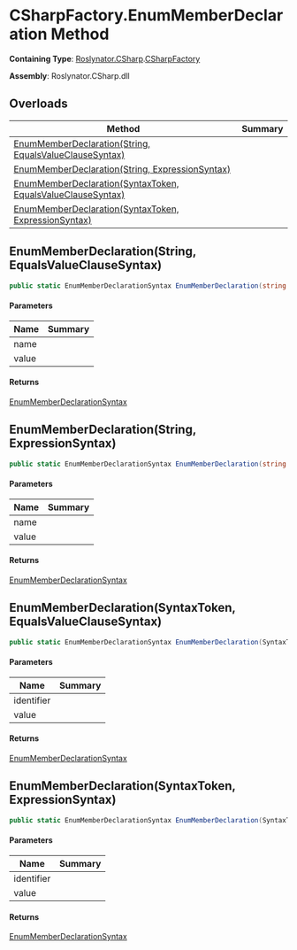 # CSharpFactory\.EnumMemberDeclaration Method

**Containing Type**: [Roslynator.CSharp](../../README.md)\.[CSharpFactory](../README.md)

**Assembly**: Roslynator\.CSharp\.dll

## Overloads

| Method | Summary |
| ------ | ------- |
| [EnumMemberDeclaration(String, EqualsValueClauseSyntax)](#Roslynator_CSharp_CSharpFactory_EnumMemberDeclaration_System_String_Microsoft_CodeAnalysis_CSharp_Syntax_EqualsValueClauseSyntax_) | |
| [EnumMemberDeclaration(String, ExpressionSyntax)](#Roslynator_CSharp_CSharpFactory_EnumMemberDeclaration_System_String_Microsoft_CodeAnalysis_CSharp_Syntax_ExpressionSyntax_) | |
| [EnumMemberDeclaration(SyntaxToken, EqualsValueClauseSyntax)](#Roslynator_CSharp_CSharpFactory_EnumMemberDeclaration_Microsoft_CodeAnalysis_SyntaxToken_Microsoft_CodeAnalysis_CSharp_Syntax_EqualsValueClauseSyntax_) | |
| [EnumMemberDeclaration(SyntaxToken, ExpressionSyntax)](#Roslynator_CSharp_CSharpFactory_EnumMemberDeclaration_Microsoft_CodeAnalysis_SyntaxToken_Microsoft_CodeAnalysis_CSharp_Syntax_ExpressionSyntax_) | |

## EnumMemberDeclaration\(String, EqualsValueClauseSyntax\)<a name="Roslynator_CSharp_CSharpFactory_EnumMemberDeclaration_System_String_Microsoft_CodeAnalysis_CSharp_Syntax_EqualsValueClauseSyntax_"></a>

```csharp
public static EnumMemberDeclarationSyntax EnumMemberDeclaration(string name, EqualsValueClauseSyntax value)
```

#### Parameters

| Name | Summary |
| ---- | ------- |
| name | |
| value | |

#### Returns

[EnumMemberDeclarationSyntax](https://docs.microsoft.com/en-us/dotnet/api/microsoft.codeanalysis.csharp.syntax.enummemberdeclarationsyntax)

## EnumMemberDeclaration\(String, ExpressionSyntax\)<a name="Roslynator_CSharp_CSharpFactory_EnumMemberDeclaration_System_String_Microsoft_CodeAnalysis_CSharp_Syntax_ExpressionSyntax_"></a>

```csharp
public static EnumMemberDeclarationSyntax EnumMemberDeclaration(string name, ExpressionSyntax value)
```

#### Parameters

| Name | Summary |
| ---- | ------- |
| name | |
| value | |

#### Returns

[EnumMemberDeclarationSyntax](https://docs.microsoft.com/en-us/dotnet/api/microsoft.codeanalysis.csharp.syntax.enummemberdeclarationsyntax)

## EnumMemberDeclaration\(SyntaxToken, EqualsValueClauseSyntax\)<a name="Roslynator_CSharp_CSharpFactory_EnumMemberDeclaration_Microsoft_CodeAnalysis_SyntaxToken_Microsoft_CodeAnalysis_CSharp_Syntax_EqualsValueClauseSyntax_"></a>

```csharp
public static EnumMemberDeclarationSyntax EnumMemberDeclaration(SyntaxToken identifier, EqualsValueClauseSyntax value)
```

#### Parameters

| Name | Summary |
| ---- | ------- |
| identifier | |
| value | |

#### Returns

[EnumMemberDeclarationSyntax](https://docs.microsoft.com/en-us/dotnet/api/microsoft.codeanalysis.csharp.syntax.enummemberdeclarationsyntax)

## EnumMemberDeclaration\(SyntaxToken, ExpressionSyntax\)<a name="Roslynator_CSharp_CSharpFactory_EnumMemberDeclaration_Microsoft_CodeAnalysis_SyntaxToken_Microsoft_CodeAnalysis_CSharp_Syntax_ExpressionSyntax_"></a>

```csharp
public static EnumMemberDeclarationSyntax EnumMemberDeclaration(SyntaxToken identifier, ExpressionSyntax value)
```

#### Parameters

| Name | Summary |
| ---- | ------- |
| identifier | |
| value | |

#### Returns

[EnumMemberDeclarationSyntax](https://docs.microsoft.com/en-us/dotnet/api/microsoft.codeanalysis.csharp.syntax.enummemberdeclarationsyntax)

